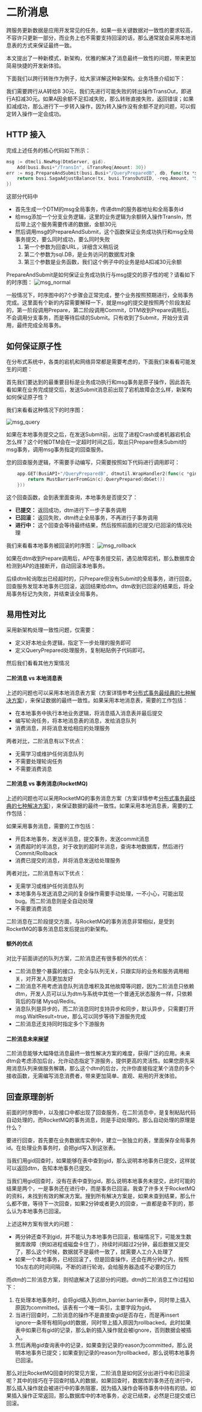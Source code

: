 # 二阶消息

跨服务更新数据是应用开发常见的任务，如果一些关键数据对一致性的要求较高，不容许只更新一部分，而业务上也不需要支持回滚的话，那么通常就会采用本地消息表的方式来保证最终一致。

本文提出了一种新模式，新架构，优雅的解决了消息最终一致性的问题，带来更加简易快捷的开发新体验。

下面我们以跨行转账作为例子，给大家详解这种新架构。业务场景介绍如下：

我们需要跨行从A转给B 30元，我们先进行可能失败的转出操作TransOut，即进行A扣减30元。如果A因余额不足扣减失败，那么转账直接失败，返回错误；如果扣减成功，那么进行下一步转入操作，因为转入操作没有余额不足的问题，可以假定转入操作一定会成功。

## HTTP 接入
完成上述任务的核心代码如下所示：

``` Go
msg := dtmcli.NewMsg(DtmServer, gid).
	Add(busi.Busi+"/TransIn", &TransReq{Amount: 30})
err := msg.PrepareAndSubmit(busi.Busi+"/QueryPreparedB", db, func(tx *sql.Tx) error {
	return busi.SagaAdjustBalance(tx, busi.TransOutUID, -req.Amount, "SUCCESS")
})
```

这部分代码中
- 首先生成一个DTM的msg全局事务，传递dtm的服务器地址和全局事务id
- 给msg添加一个分支业务逻辑，这里的业务逻辑为余额转入操作TransIn，然后带上这个服务需要传递的数据，金额30元
- 然后调用msg的PrepareAndSubmit，这个函数保证业务成功执行和msg全局事务提交，要么同时成功，要么同时失败
	1. 第一个参数为回查URL，详细含义稍后说
	2. 第二个参数为sql.DB，是业务访问的数据库对象
	3. 第三个参数是业务函数，我们这个例子中的业务是给A扣减30元余额

PrepareAndSubmit是如何保证业务成功执行与msg提交的原子性的呢？请看如下的时序图：
![msg_normal](../imgs/msg_normal.jpg)

一般情况下，时序图中的7个步骤会正常完成，整个业务按照预期进行，全局事务完成。这里面有个新的内容需要解释一下，就是msg的提交是按照两个阶段发起的，第一阶段调用Prepare，第二阶段调用Commit，DTM收到Prepare调用后，不会调用分支事务，而是等待后续的Submit。只有收到了Submit，开始分支调用，最终完成全局事务。

## 如何保证原子性
在分布式系统中，各类的宕机和网络异常都是需要考虑的，下面我们来看看可能发生的问题：

首先我们要达到的最重要目标是业务成功执行和msg事务是原子操作，因此首先看如果在业务完成提交后，发送Submit消息前出现了宕机故障会怎么样，新架构如何保证原子性？

我们来看看这种情况下的时序图：

![msg_query](../imgs/msg_query.jpg)

如果在本地事务提交之后，在发送Submit前，出现了进程Crash或者机器宕机会怎么样？这个时候DTM会在一定超时时间之后，取出只Prepare但未Submit的msg事务，调用msg事务指定的回查服务。

您的回查服务逻辑，不需要手动编写，只需要按照如下代码进行调用即可：
``` Go
	app.GET(BusiAPI+"/QueryPreparedB", dtmutil.WrapHandler2(func(c *gin.Context) interface{} {
		return MustBarrierFromGin(c).QueryPrepared(dbGet())
	}))
```

这个回查函数，会到表里面查询，本地事务是否提交了：
- **已提交：** 返回成功，dtm进行下一步子事务调用
- **已回滚：** 返回失败，dtm终止全局事务，不再进行子事务调用
- **进行中：** 这个回查会等待最终结果，然后按照前面的已提交/已回滚的情况处理

我们来看看本地事务被回滚的时序图：
![msg_rollback](../imgs/msg_rollback.jpg)

如果在dtm收到Prepare调用后，AP在事务提交前，遇见故障宕机，那么数据库会检测到AP的连接断开，自动回滚本地事务。

后续dtm轮询取出已经超时的，只Prepare但没有Submit的全局事务，进行回查。回查服务发现本地事务已回滚，返回结果给dtm。dtm收到已回滚的结果后，将全局事务标记为失败，并结束该全局事务。

## 易用性对比
采用新架构处理一致性问题，仅需要：
- 定义好本地业务逻辑，指定下一步处理的服务即可
- 定义QueryPrepared处理服务，复制粘贴例子代码即可。

然后我们看看其他方案情况
#### 二阶消息 vs 本地消息表

上述的问题也可以采用本地消息表方案（方案详情参考[分布式事务最经典的七种解决方案](https://segmentfault.com/a/1190000040321750)），来保证数据的最终一致性。如果采用本地消息表，需要的工作包括：
- 在本地事务中执行本地业务逻辑，将消息插入消息表并最后提交
- 编写轮询任务，将本地消息表的消息，发给消息队列
- 消费消息，并将消息发给相应的处理服务

两者对比，二阶消息有以下优点：
- 无需学习或维护任何消息队列
- 不需要处理轮询任务
- 不需要消费消息

#### 二阶消息 vs 事务消息(RocketMQ)

上述的问题也可以采用RocketMQ的事务消息方案（方案详情参考[分布式事务最经典的七种解决方案](https://segmentfault.com/a/1190000040321750)），来保证数据的最终一致性。如果采用本地消息表，需要的工作包括：

如果采用事务消息，需要的工作包括：
- 开启本地事务，发送半消息，提交事务，发送commit消息
- 消费超时的半消息，对于收到的超时半消息，查询本地数据库，然后进行Commit/Rollback
- 消费已提交的消息，并将消息发送给处理服务

两者对比，二阶消息有以下优点：
- 无需学习或维护任何消息队列
- 本地事务与发送消息之间的复杂操作需要手动处理，一不小心，可能出现bug。而二阶消息则是全自动处理
- 不需要消费消息

二阶消息在二阶段提交方面，与RocketMQ的事务消息非常相似，是受到RocketMQ的事务消息启发后提出的新架构。

#### 额外的优点
对比于前面讲述的队列方案，二阶消息还有很多额外的优点：
- 二阶消息整个暴露的接口，完全与队列无关，只跟实际的业务和服务调用相关，对开发人员更加友好
- 二阶消息不用考虑消息队列消息堆积及其他故障等问题，因为二阶消息只依赖dtm，开发人员可以认为dtm与系统中其他一个普通无状态服务一样，只依赖背后的存储 Mysql/Redis。
- 消息队列是异步的，而二阶消息同时支持异步和同步，默认异步，只需要打开msg.WaitResult=true，那么可以同步等待下游服务完成
- 二阶消息还支持同时指定多个下游服务

#### 二阶消息未来展望
二阶消息能够大幅降低消息最终一致性解决方案的难度，获得广泛的应用。未来dtm会考虑添加后台，允许动态指定下游服务，提供更高的灵活性。如果您原先采用消息队列来做服务解耦，那么这个dtm的后台，允许你直接指定某个消息的多个接收函数，无需编写消息消费者，带来更加简单、直观、易用的开发体验。

## 回查原理剖析
前面的时序图中，以及接口中都出现了回查服务，在二阶消息中，是复制粘贴代码自动处理的，而RocketMQ的事务消息，则是手动处理的。那么自动处理的原理是什么？

要进行回查，首先要在业务数据库实例中，建立一张独立的表，里面保存全局事务id。在处理业务事务时，会把gid写入到这张表。

当我们用gid回查时，如果能够在表中查到gid，那么说明本地事务已提交，这样就可以返回dtm，告知本地事务已提交。

当我们用gid回查时，没有在表中查到gid，那么说明本地事务未提交，此时可能的结果是两个，一是事务还在进行中，而是事务已回滚。我查了许多关于RocketMQ的资料，未找到有效的解决方案。搜到所有解决方案是，如果未查到结果，那么什么都不做，等待下一次回查，如果2分钟或者更久的回查，一直都是查不到的，那么认为本地事务已回滚。

上述这种方案有很大的问题：
- 两分钟还查不到gid，并不能认为本地事务已回滚，极端情况下，可能发生数据库故障（例如进程或磁盘卡住了），持续时间超过2分钟，最后数据又提交了，那么这个时候，数据就不是最终一致了，就需要人工介入处理了
- 如果一个本地事务，已经回滚了，但是回查操作，还会在两分钟之内，按照10s左右的时间间隔，不断的进行轮询，会给服务器造成不必要的压力

而dtm的二阶消息方案，则彻底解决了这部分的问题。dtm的二阶消息工作过程如下：

1. 在处理本地事务时，会将gid插入到dtm_barrier.barrier表中，同时带上插入原因为committed。该表有一个唯一索引，主要字段为gid。
2. 当进行回查时，二阶消息的操作不是直接查gid是否存在，而是再insert ignore一条带有相同gid的数据，同时带上插入原因为rollbacked。此时如果表中如果已有gid的记录，那么新的插入操作就会被ignore，否则数据会被插入。
3. 然后再用gid查询表中的记录，如果查到记录的reason为committed，那么说明本地事务已提交；如果查到记录的reason为rollbacked，那么说明本地事务已回滚。

那么对比RocketMQ回查时的常见方案，二阶消息是如何区分出进行中和已回滚呢？其中的技巧在于回查时插入的数据，如果回查时，数据库的事务还在进行中，那么插入操作就会被进行中的事务阻塞，因为插入操作会等待事务中持有的锁。如果插入操作正常返回，那么数据库中的本地事务，必定已结束，必然是已提交或已回滚。


